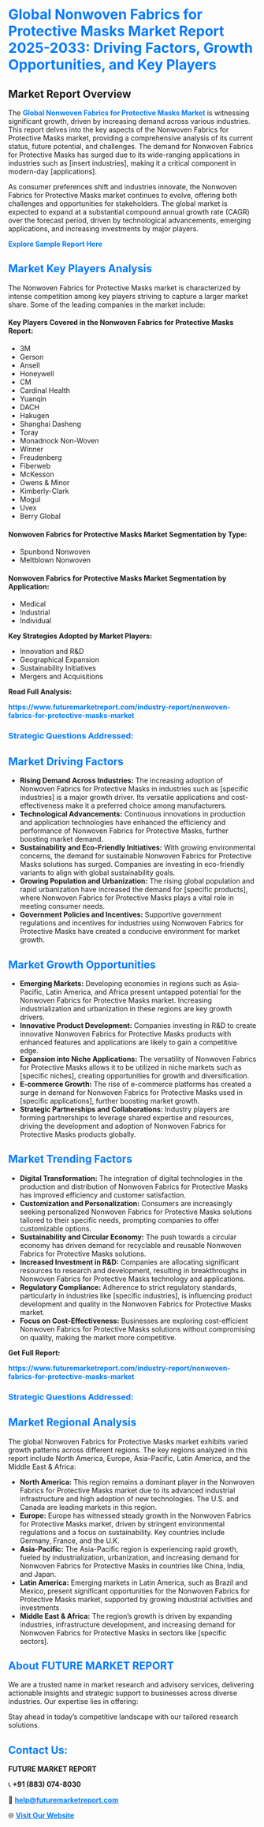 <h1 style="color: #007BFF;">Global Nonwoven Fabrics for Protective Masks Market Report 2025-2033: Driving Factors, Growth Opportunities, and Key Players</h1>

<section id="overview">
<h2>Market Report Overview</h2>
<p>The <a href="https://www.futuremarketreport.com/industry-report/nonwoven-fabrics-for-protective-masks-market" style="color: #007BFF; text-decoration: none;"><strong>Global Nonwoven Fabrics for Protective Masks Market</strong></a> is witnessing significant growth, driven by increasing demand across various industries. This report delves into the key aspects of the Nonwoven Fabrics for Protective Masks market, providing a comprehensive analysis of its current status, future potential, and challenges. The demand for Nonwoven Fabrics for Protective Masks has surged due to its wide-ranging applications in industries such as [insert industries], making it a critical component in modern-day [applications].</p>
<p>As consumer preferences shift and industries innovate, the Nonwoven Fabrics for Protective Masks market continues to evolve, offering both challenges and opportunities for stakeholders. The global market is expected to expand at a substantial compound annual growth rate (CAGR) over the forecast period, driven by technological advancements, emerging applications, and increasing investments by major players.</p>
</section>

<section id="overview">
<p><a href="https://www.futuremarketreport.com/request-sample/reportId=78112" style="color: #007BFF; text-decoration: none;"><strong>Explore Sample Report Here</strong></a></p>
</section>

<section id="key-players">
<h2 style="color: #007BFF;">Market Key Players Analysis</h2>
<p>The Nonwoven Fabrics for Protective Masks market is characterized by intense competition among key players striving to capture a larger market share. Some of the leading companies in the market include:</p>
<h4>Key Players Covered in the Nonwoven Fabrics for Protective Masks Report:</h4>
<ul><li>3M</li><li>Gerson</li><li>Ansell</li><li>Honeywell</li><li>CM</li><li>Cardinal Health</li><li>Yuanqin</li><li>DACH</li><li>Hakugen</li><li>Shanghai Dasheng</li><li>Toray</li><li>Monadnock Non-Woven</li><li>Winner</li><li>Freudenberg</li><li>Fiberweb</li><li>McKesson</li><li>Owens &amp; Minor</li><li>Kimberly-Clark</li><li>Mogul</li><li>Uvex</li><li>Berry Global</li></ul>
<h4>Nonwoven Fabrics for Protective Masks Market Segmentation by Type:</h4>
<ul><li>Spunbond Nonwoven</li><li>Meltblown Nonwoven</li></ul>

<h4>Nonwoven Fabrics for Protective Masks Market Segmentation by Application:</h4>
<ul><li>Medical</li><li>Industrial</li><li>Individual</li></ul>
<p><strong>Key Strategies Adopted by Market Players:</strong></p>
<ul>
<li>Innovation and R&D</li>
<li>Geographical Expansion</li>
<li>Sustainability Initiatives</li>
<li>Mergers and Acquisitions</li>
</ul>
</section>

<section>
<p><strong>Read Full Analysis: </strong></p><a href="https://www.futuremarketreport.com/industry-report/nonwoven-fabrics-for-protective-masks-market" style="color: #007BFF; text-decoration: none;"><strong>https://www.futuremarketreport.com/industry-report/nonwoven-fabrics-for-protective-masks-market</strong></a>
<h3 style="color: #007BFF;">Strategic Questions Addressed:</h3>
</section>

<section id="driving-factors">
<h2 style="color: #007BFF;">Market Driving Factors</h2>
<ul>
<li><strong>Rising Demand Across Industries:</strong> The increasing adoption of Nonwoven Fabrics for Protective Masks in industries such as [specific industries] is a major growth driver. Its versatile applications and cost-effectiveness make it a preferred choice among manufacturers.</li>
<li><strong>Technological Advancements:</strong> Continuous innovations in production and application technologies have enhanced the efficiency and performance of Nonwoven Fabrics for Protective Masks, further boosting market demand.</li>
<li><strong>Sustainability and Eco-Friendly Initiatives:</strong> With growing environmental concerns, the demand for sustainable Nonwoven Fabrics for Protective Masks solutions has surged. Companies are investing in eco-friendly variants to align with global sustainability goals.</li>
<li><strong>Growing Population and Urbanization:</strong> The rising global population and rapid urbanization have increased the demand for [specific products], where Nonwoven Fabrics for Protective Masks plays a vital role in meeting consumer needs.</li>
<li><strong>Government Policies and Incentives:</strong> Supportive government regulations and incentives for industries using Nonwoven Fabrics for Protective Masks have created a conducive environment for market growth.</li>
</ul>
</section>

<section id="growth-opportunities">
<h2 style="color: #007BFF;">Market Growth Opportunities</h2>
<ul>
<li><strong>Emerging Markets:</strong> Developing economies in regions such as Asia-Pacific, Latin America, and Africa present untapped potential for the Nonwoven Fabrics for Protective Masks market. Increasing industrialization and urbanization in these regions are key growth drivers.</li>
<li><strong>Innovative Product Development:</strong> Companies investing in R&D to create innovative Nonwoven Fabrics for Protective Masks products with enhanced features and applications are likely to gain a competitive edge.</li>
<li><strong>Expansion into Niche Applications:</strong> The versatility of Nonwoven Fabrics for Protective Masks allows it to be utilized in niche markets such as [specific niches], creating opportunities for growth and diversification.</li>
<li><strong>E-commerce Growth:</strong> The rise of e-commerce platforms has created a surge in demand for Nonwoven Fabrics for Protective Masks used in [specific applications], further boosting market growth.</li>
<li><strong>Strategic Partnerships and Collaborations:</strong> Industry players are forming partnerships to leverage shared expertise and resources, driving the development and adoption of Nonwoven Fabrics for Protective Masks products globally.</li>
</ul>
</section>

<section id="trending-factors">
<h2 style="color: #007BFF;">Market Trending Factors</h2>
<ul>
<li><strong>Digital Transformation:</strong> The integration of digital technologies in the production and distribution of Nonwoven Fabrics for Protective Masks has improved efficiency and customer satisfaction.</li>
<li><strong>Customization and Personalization:</strong> Consumers are increasingly seeking personalized Nonwoven Fabrics for Protective Masks solutions tailored to their specific needs, prompting companies to offer customizable options.</li>
<li><strong>Sustainability and Circular Economy:</strong> The push towards a circular economy has driven demand for recyclable and reusable Nonwoven Fabrics for Protective Masks solutions.</li>
<li><strong>Increased Investment in R&D:</strong> Companies are allocating significant resources to research and development, resulting in breakthroughs in Nonwoven Fabrics for Protective Masks technology and applications.</li>
<li><strong>Regulatory Compliance:</strong> Adherence to strict regulatory standards, particularly in industries like [specific industries], is influencing product development and quality in the Nonwoven Fabrics for Protective Masks market.</li>
<li><strong>Focus on Cost-Effectiveness:</strong> Businesses are exploring cost-efficient Nonwoven Fabrics for Protective Masks solutions without compromising on quality, making the market more competitive.</li>
</ul>
</section>

<section>
<p><strong>Get Full Report: </strong></p><a href="https://www.futuremarketreport.com/industry-report/nonwoven-fabrics-for-protective-masks-market" style="color: #007BFF; text-decoration: none;"><strong>https://www.futuremarketreport.com/industry-report/nonwoven-fabrics-for-protective-masks-market</strong></a>
<h3 style="color: #007BFF;">Strategic Questions Addressed:</h3>
</section>


<section id="regional-analysis">
<h2 style="color: #007BFF;">Market Regional Analysis</h2>
<p>The global Nonwoven Fabrics for Protective Masks market exhibits varied growth patterns across different regions. The key regions analyzed in this report include North America, Europe, Asia-Pacific, Latin America, and the Middle East & Africa:</p>
<ul>
<li><strong>North America:</strong> This region remains a dominant player in the Nonwoven Fabrics for Protective Masks market due to its advanced industrial infrastructure and high adoption of new technologies. The U.S. and Canada are leading markets in this region.</li>
<li><strong>Europe:</strong> Europe has witnessed steady growth in the Nonwoven Fabrics for Protective Masks market, driven by stringent environmental regulations and a focus on sustainability. Key countries include Germany, France, and the U.K.</li>
<li><strong>Asia-Pacific:</strong> The Asia-Pacific region is experiencing rapid growth, fueled by industrialization, urbanization, and increasing demand for Nonwoven Fabrics for Protective Masks in countries like China, India, and Japan.</li>
<li><strong>Latin America:</strong> Emerging markets in Latin America, such as Brazil and Mexico, present significant opportunities for the Nonwoven Fabrics for Protective Masks market, supported by growing industrial activities and investments.</li>
<li><strong>Middle East & Africa:</strong> The region’s growth is driven by expanding industries, infrastructure development, and increasing demand for Nonwoven Fabrics for Protective Masks in sectors like [specific sectors].</li>
</ul>
</section>

<footer>
<h2 style="color: #007BFF;">About FUTURE MARKET REPORT</h2>
<p>We are a trusted name in market research and advisory services, delivering actionable insights and strategic support to businesses across diverse industries. Our expertise lies in offering:</p>

<p>Stay ahead in today’s competitive landscape with our tailored research solutions.</p>

<h2 style="color: #007BFF;">Contact Us:</h2>
<p><strong>FUTURE MARKET REPORT</strong></p>
<p>📞 <strong>+91 (883) 074-8030</strong></p>
<p>📧 <strong><a href="mailto:help@futuremarketreport.com" style="color: #007BFF;">help@futuremarketreport.com</a></strong></p>
<p>🌐 <strong><a href="https://www.futuremarketreport.com/" style="color: #007BFF;">Visit Our Website</a></strong></p>
</footer>